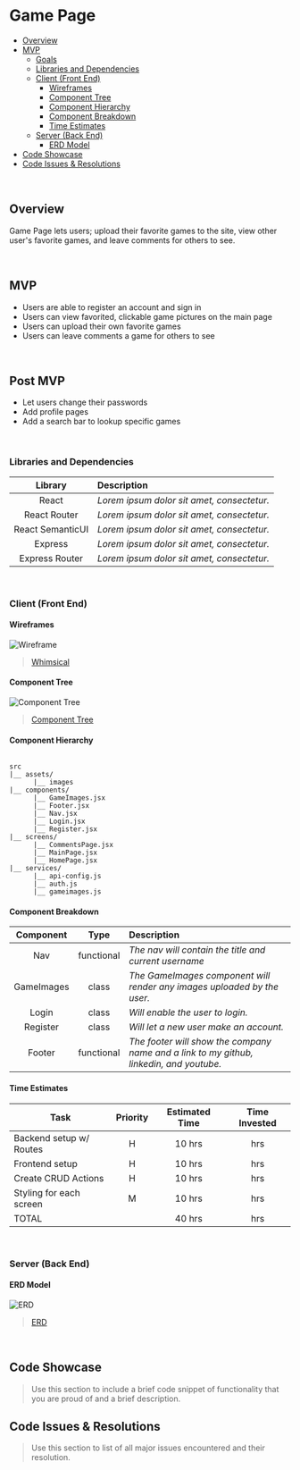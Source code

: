 # Game Page

- [Overview](#overview)
- [MVP](#mvp)
  - [Goals](#goals) 
  - [Libraries and Dependencies](#libraries-and-dependencies)
  - [Client (Front End)](#client-front-end)
    - [Wireframes](#wireframes)
    - [Component Tree](#component-tree)
    - [Component Hierarchy](#component-hierarchy)
    - [Component Breakdown](#component-breakdown)
    - [Time Estimates](#time-estimates)
  - [Server (Back End)](#server-back-end)
    - [ERD Model](#erd-model)
- [Code Showcase](#code-showcase)
- [Code Issues & Resolutions](#code-issues--resolutions)

<br>

## Overview

Game Page lets users; upload their favorite games to the site, view other user's favorite games, and leave comments for others to see.

<br>

## MVP

- Users are able to register an account and sign in
- Users can view favorited, clickable game pictures on the main page
- Users can upload their own favorite games
- Users can leave comments a game for others to see

<br>

## Post MVP

- Let users change their passwords
- Add profile pages
- Add a search bar to lookup specific games

<br>

### Libraries and Dependencies

|     Library      | Description                                |
| :--------------: | :----------------------------------------- |
|      React       | _Lorem ipsum dolor sit amet, consectetur._ |
|   React Router   | _Lorem ipsum dolor sit amet, consectetur._ |
| React SemanticUI | _Lorem ipsum dolor sit amet, consectetur._ |
|     Express      | _Lorem ipsum dolor sit amet, consectetur._ |
|  Express Router  | _Lorem ipsum dolor sit amet, consectetur._ |

<br>

### Client (Front End)

#### Wireframes

<img src="https://github.com/Obsidian609/tobecontinued/blob/main/assets/Screenshot (35).png" alt="Wireframe">

> <a href="https://whimsical.com/V6dYWhoD8YpwsHFnkWB14N">Whimsical</a>

#### Component Tree

<img src="https://github.com/Obsidian609/tobecontinued/blob/main/assets/Screenshot (38).png" alt="Component Tree">

> <a href="https://whimsical.com/DdqVP7k6gXAFa19fttDLqT">Component Tree</a>

#### Component Hierarchy

``` structure

src
|__ assets/
      |__ images
|__ components/
      |__ GameImages.jsx
      |__ Footer.jsx
      |__ Nav.jsx
      |__ Login.jsx
      |__ Register.jsx
|__ screens/
      |__ CommentsPage.jsx
      |__ MainPage.jsx
      |__ HomePage.jsx
|__ services/
      |__ api-config.js
      |__ auth.js
      |__ gameimages.js
```

#### Component Breakdown

|  Component   |    Type    | Description                                                      |
| :----------: | :--------: | :--------------------------------------------------------------- |
|    Nav    | functional | _The nav will contain the title and current username_               |
|  GameImages  | class | _The GameImages component will render any images uploaded by the user._       |
|   Login    |   class    | _Will enable the user to login._      |
| Register | class | _Will let a new user make an account._                 |
|    Footer    | functional | _The footer will show the company name and a link to my github, linkedin, and youtube._ |

#### Time Estimates

| Task                | Priority | Estimated Time | Time Invested |
| ------------------- | :------: | :------------: | :-----------: |
| Backend setup w/ Routes    |    H     |     10 hrs      |      hrs     |
| Frontend setup |    H     |     10 hrs      |      hrs     |
| Create CRUD Actions |    H     |     10 hrs      |      hrs     |
| Styling for each screen |    M     |     10 hrs      |      hrs     |
| TOTAL               |          |     40 hrs      |      hrs     |

<br>

### Server (Back End)

#### ERD Model

<img src="https://github.com/Obsidian609/tobecontinued/blob/main/assets/Screenshot (39).png" alt="ERD">

> <a href="https://drive.google.com/file/d/1objnch9mzVW8NMZ6QdCJhyT3PN8D8hqY/view?usp=sharing">ERD</a>

<br>

## Code Showcase

> Use this section to include a brief code snippet of functionality that you are proud of and a brief description.

## Code Issues & Resolutions

> Use this section to list of all major issues encountered and their resolution.
                